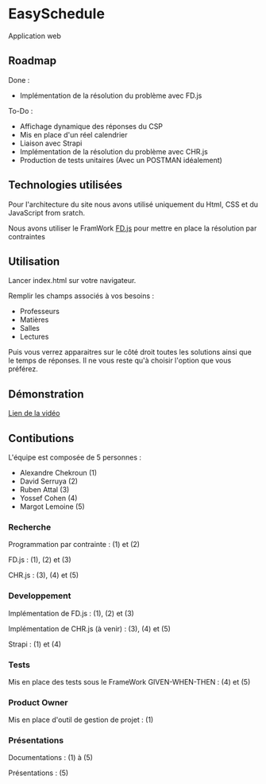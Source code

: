 # EasySchedule

Application web

## Roadmap

Done : 

- Implémentation de la résolution du problème avec FD.js

To-Do :

- Affichage dynamique des réponses du CSP
- Mis en place d'un réel calendrier
- Liaison avec Strapi
- Implémentation de la résolution du problème avec CHR.js
- Production de tests unitaires (Avec un POSTMAN idéalement)

## Technologies utilisées

Pour l'architecture du site nous avons utilisé uniquement du Html, CSS et du JavaScript from sratch.

Nous avons utiliser le FramWork [FD.js](https://github.com/srikumarks/FD.js) pour mettre en place la résolution par contraintes

## Utilisation 

Lancer index.html sur votre navigateur.

Remplir les champs associés à vos besoins : 

- Professeurs
- Matières
- Salles
- Lectures

Puis vous verrez apparaitres sur le côté droit toutes les solutions ainsi que le temps de réponses. Il ne vous reste qu'à choisir l'option que vous préférez.

## Démonstration

[Lien de la vidéo]()

## Contibutions

L'équipe est composée de 5 personnes : 

- Alexandre Chekroun (1)
- David Serruya (2)
- Ruben Attal (3)
- Yossef Cohen (4)
- Margot Lemoine (5)

### Recherche

Programmation par contrainte : (1) et (2)

FD.js : (1), (2) et (3)

CHR.js : (3), (4) et (5)

### Developpement

Implémentation de FD.js : (1), (2) et (3)

Implémentation de CHR.js (à venir) : (3), (4) et (5)

Strapi : (1) et (4)

### Tests

Mis en place des tests sous le FrameWork GIVEN-WHEN-THEN : (4) et (5)

### Product Owner

Mis en place d'outil de gestion de projet : (1)

### Présentations

Documentations : (1) à (5)

Présentations : (5)



